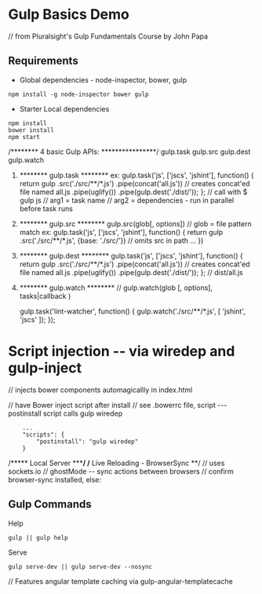 # Gulp Basics Demo
// from Pluralsight's Gulp Fundamentals Course by John Papa

## Requirements

- Global dependencies - node-inspector, bower, gulp

```
npm install -g node-inspector bower gulp
```

- Starter Local dependencies
```
npm install
bower install
npm start
```


/******** 4 basic Gulp APIs: ****************/
    gulp.task
    gulp.src
    gulp.dest
    gulp.watch

1. ******** gulp.task ********
ex:
    gulp.task('js', ['jscs', 'jshint'], function() {
        return gulp
            .src('./src/**/*.js')
            .pipe(concat('all.js')) // creates concat'ed file named all.js
            .pipe(uglify())
            .pipe(gulp.dest('./dist/'));
    }; 
    // call with $ gulp js
    // arg1 = task name
    // arg2 = dependencies - run in parallel before task runs

2. ******** gulp.src ********
    gulp.src(glob[, options])
    // glob = file pattern match
ex: 
    gulp.task('js', ['jscs', 'jshint'], function() {
        return gulp
            .src('./src/**/*.js', {base: './src/'}) // omits src in path
            ...
    })


3. ******** gulp.dest ********
    gulp.task('js', ['jscs', 'jshint'], function() {
        return gulp
            .src('./src/**/*.js')
            .pipe(concat('all.js')) // creates concat'ed file named all.js
            .pipe(uglify())
            .pipe(gulp.dest('./dist/'));
    }; // dist/all.js

4. ******** gulp.watch ********
// gulp.watch(glob [, options], tasks|callback )

    gulp.task('lint-watcher', function() {
        gulp.watch('./src/**/*.js', [
            'jshint',
            'jscs'
        ]);
    });


# Script injection -- via wiredep and gulp-inject

<!-- wiredep -->
 // injects bower components automagicallly in index.html
 <!-- bower:css -->
 <!-- endbower -->


// have Bower inject script after install
// see .bowerrc file, script --- postinstall script calls gulp wiredep    
```
    ...
    "scripts": {
        "postinstall": "gulp wiredep"
    }
```

/***** Local Server *****/
/** Live Reloading - BrowserSync **/
// uses sockets.io
// ghostMode -- sync actions between browsers
// confirm browser-sync installed, else:

## Gulp Commands

Help
```
gulp || gulp help
```

Serve
```
gulp serve-dev || gulp serve-dev --nosync
```


// Features
angular template caching via gulp-angular-templatecache






